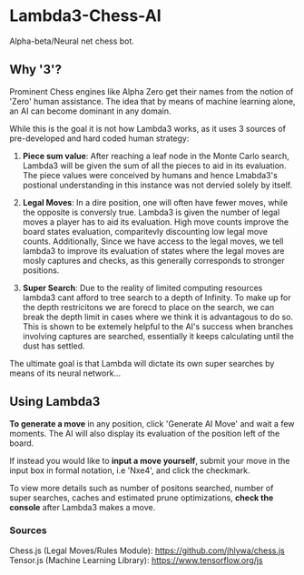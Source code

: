# Lambda3-Chess-AI
Alpha-beta/Neural net chess bot.

## Why '3'?
Prominent Chess engines like Alpha Zero get their names
from the notion of 'Zero' human assistance. The idea that 
by means of machine learning alone, an AI can become dominant 
in any domain. 

While this is the goal it is not how Lambda3 works, as 
it uses 3 sources of pre-developed and hard coded human strategy:

1. **Piece sum value**:
  After reaching a leaf node in the Monte Carlo search, Lambda3 will be given
  the sum of all the pieces to aid in its evaluation. The piece values were 
  conceived by humans and hence Lmabda3's postional understanding in this instance
  was not dervied solely by itself.

2. **Legal Moves**:
  In a dire position, one will often have fewer moves, while the opposite is conversly true.
  Lambda3 is given the number of legal moves a player has to aid its evaluation. High move
  counts improve the board states evaluation, comparitevly discounting low legal move counts.
  Additionally, Since we have access to the legal moves, we tell lambda3 to improve its evaluation of states
  where the legal moves are mosly captures and checks, as this generally corresponds to stronger positions.
  
3. **Super Search**:
  Due to the reality of limited computing resources lambda3 cant afford to tree search to a depth of Infinity.
  To make up for the depth restricitons we are forecd to place on the search, we can break the depth limit in 
  cases where we think it is advantagous to do so. This is shown to be extemely helpful to the AI's success 
  when branches involving captures are searched, essentially it keeps calculating until the dust has settled.
 
  The ultimate goal is that Lambda will dictate its own super searches by means of its neural network...
  
## Using Lambda3

**To generate a move** in any position, click 'Generate AI Move' and wait a few moments. The AI will also display
its evaluation of the position left of the board.


If instead you would like to **input a move yourself**, submit your move in the input box in formal notation, 
i.e 'Nxe4', and click the checkmark.

To view more details such as number of positons searched, number of super searches, caches and estimated prune optimizations,
**check the console** after Lambda3 makes a move.


### Sources
Chess.js (Legal Moves/Rules Module): https://github.com/jhlywa/chess.js
Tensor.js (Machine Learning Library): https://www.tensorflow.org/js
